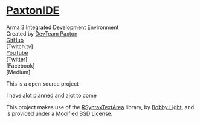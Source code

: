 # [PaxtonIDE](https://github.com/pAxton-/PaxtonIDE)
Arma 3 Integrated Development Environment<br>
Created by [DevTeam Paxton](www.devteampaxton.com)<br>
[GitHub](https://github.com/pAxton-)<br>
[Twitch.tv]<br>
[YouTube](https://www.youtube.com/channel/UCwiq0V-6VG6SPsHnf0Ou4sw)<br>
[Twitter]<br>
[Facebook]<br>
[Medium]<br>

This is a open source project

I have alot planned and alot to come

This project makes use of the [RSyntaxTextArea](https://github.com/bobbylight/RSyntaxTextArea) library, by [Bobby Light](https://github.com/bobbylight), and is provided under a [Modified BSD License](./libs/RSyntaxTextArea.License.txt).

